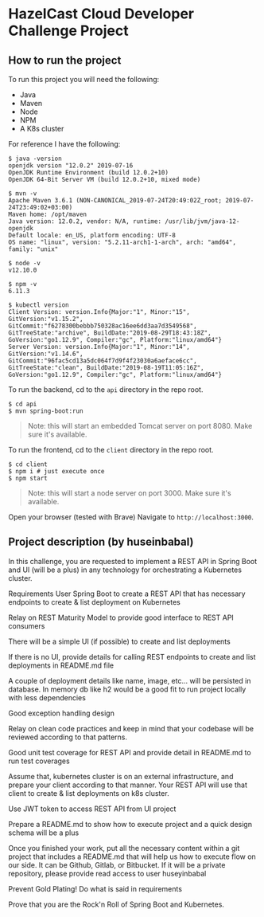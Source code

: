 # HazelCast Cloud Developer Challenge Project

## How to run the project

To run this project you will need the following:
* Java
* Maven
* Node
* NPM
* A K8s cluster

For reference I have the following:
```shell
$ java -version
openjdk version "12.0.2" 2019-07-16
OpenJDK Runtime Environment (build 12.0.2+10)
OpenJDK 64-Bit Server VM (build 12.0.2+10, mixed mode)

$ mvn -v
Apache Maven 3.6.1 (NON-CANONICAL_2019-07-24T20:49:02Z_root; 2019-07-24T23:49:02+03:00)
Maven home: /opt/maven
Java version: 12.0.2, vendor: N/A, runtime: /usr/lib/jvm/java-12-openjdk
Default locale: en_US, platform encoding: UTF-8
OS name: "linux", version: "5.2.11-arch1-1-arch", arch: "amd64", family: "unix"

$ node -v
v12.10.0

$ npm -v
6.11.3

$ kubectl version 
Client Version: version.Info{Major:"1", Minor:"15", GitVersion:"v1.15.2", GitCommit:"f6278300bebbb750328ac16ee6dd3aa7d3549568", GitTreeState:"archive", BuildDate:"2019-08-29T18:43:18Z", GoVersion:"go1.12.9", Compiler:"gc", Platform:"linux/amd64"}
Server Version: version.Info{Major:"1", Minor:"14", GitVersion:"v1.14.6", GitCommit:"96fac5cd13a5dc064f7d9f4f23030a6aeface6cc", GitTreeState:"clean", BuildDate:"2019-08-19T11:05:16Z", GoVersion:"go1.12.9", Compiler:"gc", Platform:"linux/amd64"}

```

To run the backend, cd to the `api` directory in the repo root.
```shell
$ cd api 
$ mvn spring-boot:run
```
> Note: this will start an embedded Tomcat server on port 8080. Make sure it's available.

To run the frontend, cd to the `client` directory in the repo root.
```shell
$ cd client 
$ npm i # just execute once
$ npm start
```
> Note: this will start a node server on port 3000. Make sure it's available.

Open your browser (tested with Brave) Navigate to `http://localhost:3000`.

## Project description (by huseinbabal)
In this challenge, you are requested to implement a REST API in Spring Boot and UI (will be a plus) in any technology for orchestrating a Kubernetes cluster.

Requirements
User Spring Boot to create a REST API that has necessary endpoints to create & list deployment on Kubernetes

Relay on REST Maturity Model to provide good interface to REST API consumers

There will be a simple UI (if possible) to create and list deployments

If there is no UI, provide details for calling REST endpoints to create and list deployments in README.md file

A couple of deployment details like name, image, etc... will be persisted in database. In memory db like h2 would be a good fit to run project locally with less dependencies

Good exception handling design

Relay on clean code practices and keep in mind that your codebase will be reviewed according to that patterns.

Good unit test coverage for REST API and provide detail in README.md to run test coverages

Assume that, kubernetes cluster is on an external infrastructure, and prepare your client according to that manner. Your REST API will use that client to create & list deployments on k8s cluster.

Use JWT token to access REST API from UI project

Prepare a README.md to show how to execute project and a quick design schema will be a plus

Once you finished your work, put all the necessary content within a git project that includes a README.md that will help us how to execute flow on our side. It can be Github, Gitlab, or Bitbucket. If it will be a private repository, please provide read access to user huseyinbabal

Prevent Gold Plating! Do what is said in requirements

Prove that you are the Rock'n Roll of Spring Boot and Kubernetes.